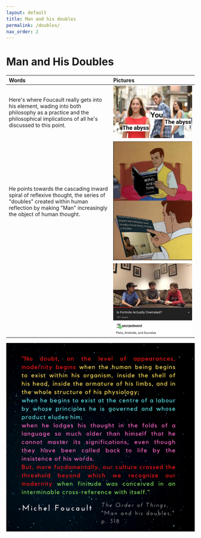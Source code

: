 ```yaml
---
layout: default
title: Man and his doubles
permalink: /doubles/
nav_order: 2
---
```


# Man and His Doubles

| Words | Pictures |
|:---------------------------------|:------------------------------------------------------|
| Here's where Foucault really gets into his element, wading into both philosophy as a practice and the philosophical implications of all he's discussed to this point. | ![gaze into the abyss](../memes/gazeabyss.jpg) |
| He points towards the cascading inward spiral of reflexive thought, the series of "doubles" created within human reflection by making "Man" increasingly the object of human thought. | ![Being and Time and Being a Human](../memes/humanbeing.png) |
| | ![modern philosophical discourse](../memes/modernphilosophy.jpg) |

![Man and his doubles](../graphics/toot_doubles_graphic.png)
